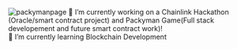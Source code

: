 

![packymanpage](https://user-images.githubusercontent.com/78001774/236713834-65ce017f-bbcd-4d8e-95ed-4ff8aab8cfd7.png)
🔭 I’m currently working on a Chainlink Hackathon (Oracle/smart contract project) and Packyman Game(Full stack developement and future smart contract work)! <br>
🌱 I’m currently learning Blockchain Development

<!--
**CramerJ1470/Cramerj1470** is a ✨ _special_ ✨ repository because its `README.md` (this file) appears on your GitHub profile.

Here are some ideas to get you started:

🔭 I’m currently working on a Chainlink Hackathon and PAckyman Game! /n
🌱 I’m currently learning Blockchain Development


- 👯 I’m looking to collaborate on ...
- 🤔 I’m looking for help with ...
- 💬 Ask me about ...
- 📫 How to reach me: ...
- 😄 Pronouns: ...
- ⚡ Fun fact: ...
-->
